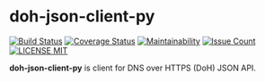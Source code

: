 # doh-json-client-py

[![Build Status](https://travis-ci.org/kacchan822/doh-json-client-py.svg?branch=master)](https://travis-ci.org/kacchan822/doh-json-client-py)
[![Coverage Status](https://coveralls.io/repos/github/kacchan822/doh-json-client-py/badge.svg?branch=master)](https://coveralls.io/github/kacchan822/doh-json-client-py?branch=master)
[![Maintainability](https://api.codeclimate.com/v1/badges/35c73bcbf4f3c3f42f88/maintainability)](https://codeclimate.com/github/kacchan822/doh-json-client-py/maintainability)
[![Issue Count](https://codeclimate.com/github/kacchan822/doh-json-client-py/badges/issue_count.svg)](https://codeclimate.com/github/kacchan822/doh-json-client-py)
[![LICENSE MIT](https://img.shields.io/badge/license-MIT-blue.svg)](https://raw.githubusercontent.com/kacchan822/doh-json-client-py/master/LICENSE)

**doh-json-client-py** is client for DNS over HTTPS (DoH) JSON API.

